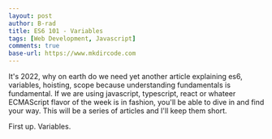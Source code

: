 ```yaml
---
layout: post
author: B-rad
title: ES6 101 - Variables
tags: [Web Development, Javascript]
comments: true
base-url: https://www.mkdircode.com
---
```


It's 2022, why on earth do we need yet another article explaining es6, variables, hoisting, scope because understanding fundamentals is fundamental. If we are using javascript, typescript, react or whateer ECMAScript flavor of the week is in fashion, you'll be able to dive in and find your way. This will be a series of articles and I'll keep them short.

First up. Variables.

